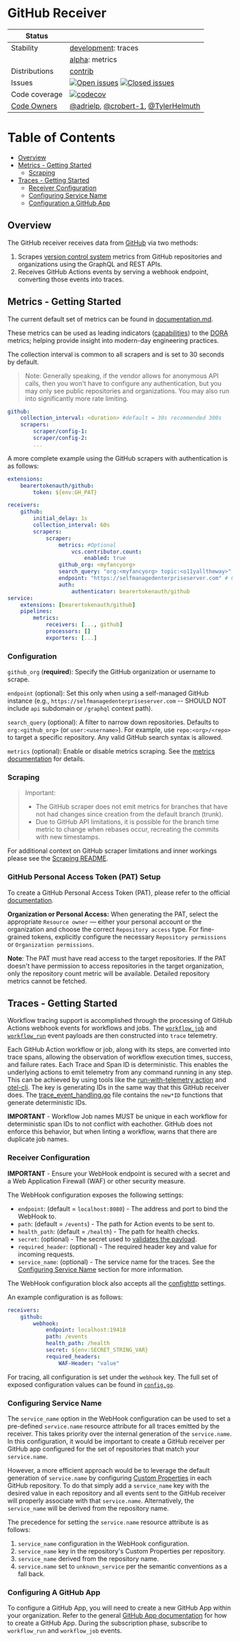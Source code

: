 # GitHub Receiver

<!-- status autogenerated section -->
| Status        |           |
| ------------- |-----------|
| Stability     | [development]: traces   |
|               | [alpha]: metrics   |
| Distributions | [contrib] |
| Issues        | [![Open issues](https://img.shields.io/github/issues-search/open-telemetry/opentelemetry-collector-contrib?query=is%3Aissue%20is%3Aopen%20label%3Areceiver%2Fgithub%20&label=open&color=orange&logo=opentelemetry)](https://github.com/open-telemetry/opentelemetry-collector-contrib/issues?q=is%3Aopen+is%3Aissue+label%3Areceiver%2Fgithub) [![Closed issues](https://img.shields.io/github/issues-search/open-telemetry/opentelemetry-collector-contrib?query=is%3Aissue%20is%3Aclosed%20label%3Areceiver%2Fgithub%20&label=closed&color=blue&logo=opentelemetry)](https://github.com/open-telemetry/opentelemetry-collector-contrib/issues?q=is%3Aclosed+is%3Aissue+label%3Areceiver%2Fgithub) |
| Code coverage | [![codecov](https://codecov.io/github/open-telemetry/opentelemetry-collector-contrib/graph/main/badge.svg?component=receiver_github)](https://app.codecov.io/gh/open-telemetry/opentelemetry-collector-contrib/tree/main/?components%5B0%5D=receiver_github&displayType=list) |
| [Code Owners](https://github.com/open-telemetry/opentelemetry-collector-contrib/blob/main/CONTRIBUTING.md#becoming-a-code-owner)    | [@adrielp](https://www.github.com/adrielp), [@crobert-1](https://www.github.com/crobert-1), [@TylerHelmuth](https://www.github.com/TylerHelmuth) |

[development]: https://github.com/open-telemetry/opentelemetry-collector/blob/main/docs/component-stability.md#development
[alpha]: https://github.com/open-telemetry/opentelemetry-collector/blob/main/docs/component-stability.md#alpha
[contrib]: https://github.com/open-telemetry/opentelemetry-collector-releases/tree/main/distributions/otelcol-contrib
<!-- end autogenerated section -->

# Table of Contents

- [Overview](#overview)
- [Metrics - Getting Started](#metrics---getting-started)
  - [Scraping](#scraping)
- [Traces - Getting Started](#traces---getting-started)
  - [Receiver Configuration](#receiver-configuration)
  - [Configuring Service Name](#configuring-service-name)
  - [Configuration a GitHub App](#configuration-a-github-app)

## Overview

The GitHub receiver receives data from [GitHub](https://github.com) via two methods:

1. Scrapes [version control system][vcsm] metrics from GitHub repositories and
organizations using the GraphQL and REST APIs.
2. Receives GitHub Actions events by serving a webhook endpoint, converting
those events into traces.

## Metrics - Getting Started

The current default set of metrics can be found in
[documentation.md](./documentation.md).

These metrics can be used as leading indicators ([capabilities][doracap])
to the [DORA][dorafour] metrics; helping provide insight into modern-day
engineering practices.

The collection interval is common to all scrapers and is set to 30 seconds by default.

> Note: Generally speaking, if the vendor allows for anonymous API calls, then you
> won't have to configure any authentication, but you may only see public repositories
> and organizations. You may also run into significantly more rate limiting.

```yaml
github:
    collection_interval: <duration> #default = 30s recommended 300s
    scrapers:
        scraper/config-1:
        scraper/config-2:
        ...
```

A more complete example using the GitHub scrapers with authentication is as follows:

```yaml
extensions:
    bearertokenauth/github:
        token: ${env:GH_PAT}

receivers:
    github:
        initial_delay: 1s
        collection_interval: 60s
        scrapers:
            scraper:
                metrics: #Optional
                    vcs.contributor.count:
                        enabled: true
                github_org: <myfancyorg> 
                search_query: "org:<myfancyorg> topic:<o11yalltheway>" # Recommended optional query override, defaults to "{org,user}:<github_org>"
                endpoint: "https://selfmanagedenterpriseserver.com" # Optional
                auth:
                    authenticator: bearertokenauth/github
service:
    extensions: [bearertokenauth/github]
    pipelines:
        metrics:
            receivers: [..., github]
            processors: []
            exporters: [...]
```

### Configuration

`github_org` (**required**): Specify the GitHub organization or username to scrape.

`endpoint` (optional): Set this only when using a self-managed GitHub instance (e.g., `https://selfmanagedenterpriseserver.com` -- SHOULD NOT include `api` subdomain or `/graphql` context path).

`search_query` (optional): A filter to narrow down repositories. Defaults to `org:<github_org>` (or `user:<username>`). For example, use `repo:<org>/<repo>` to target a specific repository. Any valid GitHub search syntax is allowed.

`metrics` (optional): Enable or disable metrics scraping. See the [metrics documentation](./documentation.md) for details.

### Scraping

> Important:
> * The GitHub scraper does not emit metrics for branches that have not had
>   changes since creation from the default branch (trunk).
> * Due to GitHub API limitations, it is possible for the branch time metric to
>   change when rebases occur, recreating the commits with new timestamps.

For additional context on GitHub scraper limitations and inner workings please
see the [Scraping README][ghsread].

[ghsread]: internal/scraper/githubscraper/README.md#github-limitations


### GitHub Personal Access Token (PAT) Setup

To create a GitHub Personal Access Token (PAT), please refer to the official [documentation](https://docs.github.com/en/authentication/keeping-your-account-and-data-secure/managing-your-personal-access-tokens).

**Organization or Personal Access:**
When generating the PAT, select the appropriate `Resource owner` — either your personal account or the organization and choose the correct `Repository access` type. For fine-grained tokens, explicitly configure the necessary `Repository permissions` or `Organization permissions`.

**Note**: 
The PAT must have read access to the target repositories. If the PAT doesn't have permission to access repositories in the target organization, only the repository count metric will be available. Detailed repository metrics cannot be fetched.

## Traces - Getting Started

Workflow tracing support is accomplished through the processing of GitHub
Actions webhook events for workflows and jobs. The [`workflow_job`][wjob] and
[`workflow_run`][wrun] event payloads are then constructed into `trace`
telemetry.

Each GitHub Action workflow or job, along with its steps, are converted
into trace spans, allowing the observation of workflow execution times,
success, and failure rates. Each Trace and Span ID is deterministic. This
enables the underlying actions to emit telemetry from any command running in any
step. This can be achieved by using tools like the [run-with-telemetry
action][run] and [otel-cli][otcli]. The key is generating IDs in the same way
that this GitHub receiver does. The [trace_event_handling.go][tr] file contains
the `new*ID` functions that generate deterministic IDs.

**IMPORTANT** - Workflow Job names MUST be unique in each workflow for
deterministic span IDs to not conflict with eachother. GitHub does not enforce
this behavior, but when linting a workflow, warns that there are duplicate job
names.

### Receiver Configuration

**IMPORTANT** - Ensure your WebHook endpoint is secured with a secret and a Web
Application Firewall (WAF) or other security measure.

The WebHook configuration exposes the following settings:

* `endpoint`: (default = `localhost:8080`) - The address and port to bind the WebHook to.
* `path`: (default = `/events`) - The path for Action events to be sent to.
* `health_path`: (default = `/health`) - The path for health checks.
* `secret`: (optional) - The secret used to [validates the payload][valid].
* `required_header`: (optional) - The required header key and value for incoming requests.
* `service_name`: (optional) - The service name for the traces. See the
[Configuring Service Name](#configuring-service-name) section for more
information.

The WebHook configuration block also accepts all the [confighttp][cfghttp]
settings.

An example configuration is as follows:

```yaml
receivers:
    github:
        webhook:
            endpoint: localhost:19418
            path: /events
            health_path: /health
            secret: ${env:SECRET_STRING_VAR}
            required_headers:
                WAF-Header: "value"
```

For tracing, all configuration is set under the `webhook` key. The full set
of exposed configuration values can be found in [`config.go`](./config.go).

### Configuring Service Name

The `service_name` option in the WebHook configuration can be used to set a
pre-defined `service.name` resource attribute for all traces emitted by the
receiver. This takes priority over the internal generation of the
`service.name`. In this configuration, it would be important to create a GitHub
receiver per GitHub app configured for the set of repositories that match your
`service.name`.

However, a more efficient approach would be to leverage the default generation
of `service.name` by configuring [Custom Properties][cp] in each GitHub
repository. To do that simply add a `service_name` key with the desired value in
each repository and all events sent to the GitHub receiver will properly
associate with that `service.name`. Alternatively, the `service_name` will be
derived from the repository name.

The precedence for setting the `service.name` resource attribute is as follows:

1. `service_name` configuration in the WebHook configuration.
2. `service_name` key in the repository's Custom Properties per repository.
3. `service_name` derived from the repository name.
4. `service.name` set to `unknown_service` per the semantic conventions as a fall back.

### Configuring A GitHub App

To configure a GitHub App, you will need to create a new GitHub App within your
organization. Refer to the general [GitHub App documentation][ghapp] for how to
create a GitHub App. During the subscription phase, subscribe to `workflow_run` and `workflow_job` events.

[wjob]: https://docs.github.com/en/webhooks/webhook-events-and-payloads#workflow_job
[wrun]: https://docs.github.com/en/webhooks/webhook-events-and-payloads#workflow_run
[valid]: https://docs.github.com/en/webhooks/using-webhooks/validating-webhook-deliveries
[cfghttp]: https://pkg.go.dev/go.opentelemetry.io/collector/config/confighttp#ServerConfig
[cp]: https://docs.github.com/en/organizations/managing-organization-settings/managing-custom-properties-for-repositories-in-your-organization
[vcsm]: https://opentelemetry.io/docs/specs/semconv/cicd/cicd-metrics/#vcs-metrics
[doracap]: https://dora.dev/capabilities/
[dorafour]: https://dora.dev/guides/dora-metrics-four-keys/
[ghapp]: https://docs.github.com/en/apps/creating-github-apps/registering-a-github-app/registering-a-github-app
[run]: https://github.com/krzko/run-with-telemetry
[otcli]: https://github.com/equinix-labs/otel-cli
[tr]: ./trace_event_handling.go
